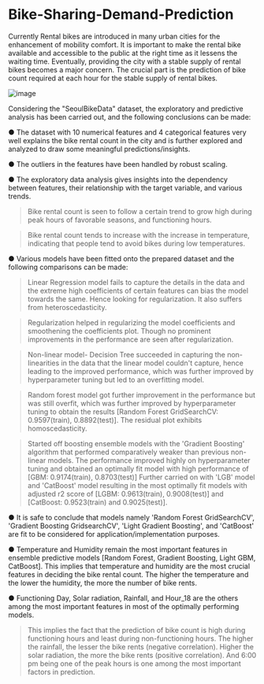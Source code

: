 # Bike-Sharing-Demand-Prediction

Currently Rental bikes are introduced in many urban cities for the enhancement of mobility comfort. It is important to make the rental bike available and accessible to the public at the right time as it lessens the waiting time. Eventually, providing the city with a stable supply of rental bikes becomes a major concern. The crucial part is the prediction of bike count required at each hour for the stable supply of rental bikes.

![image](https://user-images.githubusercontent.com/57758182/211597037-6d313240-685e-41d7-918d-161b3d8b4f08.png)


Considering the "SeoulBikeData" dataset, the exploratory and predictive analysis has been carried out, and the following conclusions can be made:

● The dataset with 10 numerical features and 4 categorical features very well explains the bike
rental count in the city and is further explored and analyzed to draw some meaningful
predictions/insights.

● The outliers in the features have been handled by robust scaling.

● The exploratory data analysis gives insights into the dependency between features, their
relationship with the target variable, and various trends.

  > Bike rental count is seen to follow a certain trend to grow high during peak hours of
favorable seasons, and functioning hours.

  > Bike rental count tends to increase with the increase in temperature, indicating that
people tend to avoid bikes during low temperatures.

● Various models have been fitted onto the prepared dataset and the following comparisons
can be made:

  > Linear Regression model fails to capture the details in the data and the extreme high
coefficients of certain features can bias the model towards the same. Hence looking for regularization. It also suffers from heteroscedasticity.

  > Regularization helped in regularizing the model coefficients and smoothening the
coefficients plot. Though no prominent improvements in the performance are seen
after regularization.

  > Non-linear model- Decision Tree succeeded in capturing the non-linearities in the
data that the linear model couldn't capture, hence leading to the improved
performance, which was further improved by hyperparameter tuning but led to an
overfitting model.

  > Random forest model got further improvement in the performance but was still
overfit, which was further improved by hyperparameter tuning to obtain the results
[Random Forest GridSearchCV: 0.9597(train), 0.8892(test)]. The residual plot exhibits
homoscedasticity.

  > Started off boosting ensemble models with the 'Gradient Boosting' algorithm that
performed comparatively weaker than previous non-linear models. The performance
improved highly on hyperparameter tuning and obtained an optimally fit model with
high performance of [GBM: 0.9174(train), 0.8703(test)]
Further carried on with 'LGB' model and 'CatBoost' model resulting in the most
optimally fit models with adjusted r2 score of [LGBM: 0.9613(train), 0.9008(test)] and
[CatBoost: 0.9523(train) and 0.9025(test)].

● It is safe to conclude that models namely 'Random Forest GridSearchCV', 'Gradient Boosting
GridsearchCV', 'Light Gradient Boosting', and 'CatBoost' are fit to be considered for
application/implementation purposes.

● Temperature and Humidity remain the most important features in ensemble predictive
models [Random Forest, Gradient Boosting, Light GBM, CatBoost]. This implies that
temperature and humidity are the most crucial features in deciding the bike rental count. The
higher the temperature and the lower the humidity, the more the number of bike rents.

● Functioning Day, Solar radiation, Rainfall, and Hour_18 are the others among the most
important features in most of the optimally performing models.

> This implies the fact that the prediction of bike count is high during functioning hours
and least during non-functioning hours.
> The higher the rainfall, the lesser the bike rents (negative correlation).
> Higher the solar radiation, the more the bike rents (positive correlation).
> And 6:00 pm being one of the peak hours is one among the most important factors in
prediction.
